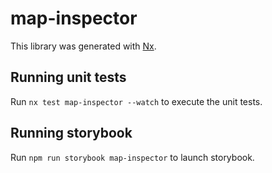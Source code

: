 # map-inspector

This library was generated with [Nx](https://nx.dev).

## Running unit tests

Run `nx test map-inspector --watch` to execute the unit tests.

## Running storybook

Run `npm run storybook map-inspector` to launch storybook.
